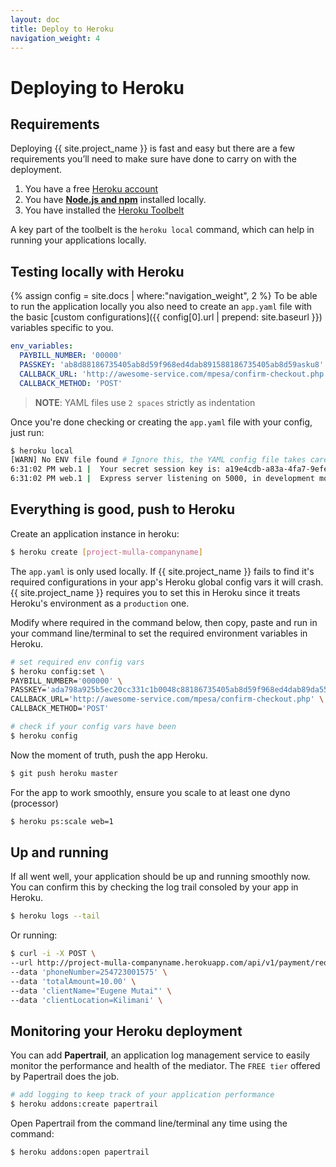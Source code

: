 ```yaml
---
layout: doc
title: Deploy to Heroku
navigation_weight: 4
---
```


# Deploying to Heroku

## Requirements

Deploying {{ site.project_name }} is fast and easy but there are a few requirements you’ll need
to make sure have done to carry on with the deployment.

1. You have a free [Heroku account](https://signup.heroku.com/signup/dc)
2. You have [**Node.js and npm**](https://nodejs.org/en/) installed locally.
3. You have installed the [Heroku Toolbelt](https://toolbelt.heroku.com/)

A key part of the toolbelt is the `heroku local` command, which can help in running your
applications locally.

## Testing locally with Heroku

{% assign config = site.docs | where:"navigation_weight", 2 %}
To be able to run the application locally you also need to create an `app.yaml` file with the
basic [custom configurations]({{ config[0].url | prepend: site.baseurl }}) variables specific to you.

```yaml
env_variables:
  PAYBILL_NUMBER: '00000'
  PASSKEY: 'ab8d88186735405ab8d59f968ed4dab891588186735405ab8d59asku8'
  CALLBACK_URL: 'http://awesome-service.com/mpesa/confirm-checkout.php'
  CALLBACK_METHOD: 'POST'
```

> __NOTE__: YAML files use `2 spaces` strictly as indentation

Once you're done checking or creating the `app.yaml` file with your config, just run:

```bash
$ heroku local
[WARN] No ENV file found # Ignore this, the YAML config file takes care of this
6:31:02 PM web.1 |  Your secret session key is: a19e4cdb-a83a-4fa7-9efe-6fd3462af607
6:31:02 PM web.1 |  Express server listening on 5000, in development mode
```

## Everything is good, push to Heroku

Create an application instance in heroku:

```bash
$ heroku create [project-mulla-companyname]
```

The `app.yaml` is only used locally. If {{ site.project_name }} fails to find it's required
configurations in your app's Heroku global config vars it will crash. {{ site.project_name }}
requires you to set this in Heroku since it treats Heroku's environment as a `production` one.

Modify where required in the command below, then copy, paste and run in your command line/terminal
to set the required environment variables in Heroku.

```bash
# set required env config vars
$ heroku config:set \
PAYBILL_NUMBER='000000' \
PASSKEY='ada798a925b5ec20cc331c1b0048c88186735405ab8d59f968ed4dab89da5515' \
CALLBACK_URL='http://awesome-service.com/mpesa/confirm-checkout.php' \
CALLBACK_METHOD='POST'
```

```bash
# check if your config vars have been
$ heroku config
```

Now the moment of truth, push the app Heroku.

```bash
$ git push heroku master
```

For the app to work smoothly, ensure you scale to at least one dyno (processor)

```bash
$ heroku ps:scale web=1
```

## Up and running

If all went well, your application should be up and running smoothly now. You can confirm this by
checking the log trail consoled by your app in Heroku.

```bash
$ heroku logs --tail
```

Or running:

```bash
$ curl -i -X POST \
--url http://project-mulla-companyname.herokuapp.com/api/v1/payment/request \
--data 'phoneNumber=254723001575' \
--data 'totalAmount=10.00' \
--data 'clientName="Eugene Mutai"' \
--data 'clientLocation=Kilimani' \
```

## Monitoring your Heroku deployment

You can add **Papertrail**, an application log management service to easily monitor the performance
and health of the mediator. The `FREE tier` offered by Papertrail does the job.

```bash
# add logging to keep track of your application performance
$ heroku addons:create papertrail
```

Open Papertrail from the command line/terminal any time using the command:

```bash
$ heroku addons:open papertrail
```
